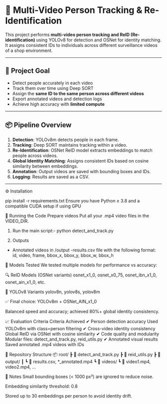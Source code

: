 # 🧠 Multi-Video Person Tracking & Re-Identification

This project performs **multi-video person tracking and ReID (Re-identification)** using YOLOv8 for detection and OSNet for identity matching. It assigns consistent IDs to individuals across different surveillance videos of a shop environment.

---

## 🎯 Project Goal

- Detect people accurately in each video
- Track them over time using Deep SORT
- Assign the **same ID to the same person across different videos**
- Export annotated videos and detection logs
- Achieve high accuracy with **limited compute**

---

## 📦 Pipeline Overview

1. **Detection**: YOLOv8m detects people in each frame.
2. **Tracking**: Deep SORT maintains tracking within a video.
3. **Re-Identification**: OSNet ReID model extracts embeddings to match people across videos.
4. **Global Identity Matching**: Assigns consistent IDs based on cosine similarity between embeddings.
5. **Annotation**: Output videos are saved with bounding boxes and IDs.
6. **Logging**: Results are saved as a CSV.

---
⚙️ Installation

pip install -r requirements.txt
Ensure you have Python ≥ 3.8 and a compatible CUDA setup if using GPU

🚀 Running the Code
Prepare videos
Put all your .mp4 video files in the VIDEO_DIR.

1. Run the main script:- python detect_and_track.py

2. Outputs
- Annotated videos in /output
-results.csv file with the following format:
id, video, frame, bbox_x, bbox_y, bbox_w, bbox_h

🧪 Models Tested
We tested multiple models for performance vs accuracy:

🔍 ReID Models (OSNet variants)
osnet_x1_0, osnet_x0_75, osnet_ibn_x1_0, osnet_ain_x1_0, etc.

🧍 YOLOv8 Variants
yolov8n, yolov8s, yolov8m

✅ Final choice:
YOLOv8m + OSNet_AIN_x1_0

Balanced speed and accuracy; achieved 80%+ global identity consistency.

📈 Evaluation Criteria
Criteria	Achieved
✔ Person detection accuracy	Used YOLOv8m with class=person filtering
✔ Cross-video identity consistency	Global ReID via OSNet with cosine similarity
✔ Code quality and modularity	Modular files: detect_and_track.py, reid_utils.py
✔ Annotated visual results	Saved annotated .mp4 videos with IDs

📁 Repository Structure
📦 root/
 ┣ 📜 detect_and_track.py
 ┣ 📜 reid_utils.py
 ┣ 📁 output/
 ┃ ┗ 📜 results.csv, *_annotated.mp4
 ┗ 📁 videos/
    ┗ 📜 video1.mp4, video2.mp4, ...

📌 Notes
Small bounding boxes (< 1000 px²) are ignored to reduce noise.

Embedding similarity threshold: 0.8

Stored up to 30 embeddings per person to avoid identity drift.
